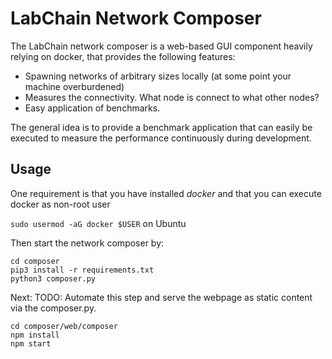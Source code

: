 # LabChain Network Composer

The LabChain network composer is a web-based GUI component heavily relying on docker, that provides the following features:

* Spawning networks of arbitrary sizes locally (at some point your machine overburdened)
* Measures the connectivity. What node is connect to what other nodes?
* Easy application of benchmarks.

The general idea is to provide a benchmark application that can easily be executed to measure the performance continuously during
development.

## Usage

One requirement is that you have installed *docker* and that you can execute docker as non-root user

`sudo usermod -aG docker $USER` on Ubuntu

Then start the network composer by:

```
cd composer
pip3 install -r requirements.txt
python3 composer.py
```

Next:
TODO: Automate this step and serve the webpage as static content via the composer.py.

```
cd composer/web/composer
npm install
npm start
```
